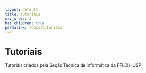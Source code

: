 ```yaml
---
layout: default
title: Tutoriais
nav_order: 3
has_children: true
permalink: /docs/tutoriais
---
```


# Tutoriais

Tutoriais criados pela Seção Técnica de Informática da FFLCH-USP
